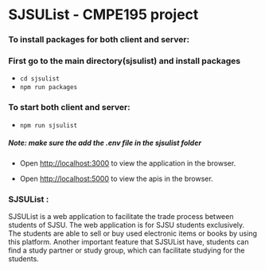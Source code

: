 # SJSUList - CMPE195 project<br>

### To install packages for both client and server: <br>
### First go to the main directory(sjsulist) and install packages <br>
* `cd sjsulist` 
* `npm run packages`

### To start both client and server: <br>
* `npm run sjsulist`

##### Note: make sure the add the .env file in the sjsulist folder

* Open [http://localhost:3000](http://localhost:3000) to view the application in the browser.


* Open [http://localhost:5000](http://localhost:5000) to view the apis in the browser.

### SJSUList : 
SJSUList is a web application to facilitate the trade process between students of SJSU. The web application is for SJSU students exclusively. The students are able to sell or buy used electronic items or books by using this platform. Another important feature that SJSUList have, students can find a study partner or study group, which can facilitate studying for the students.